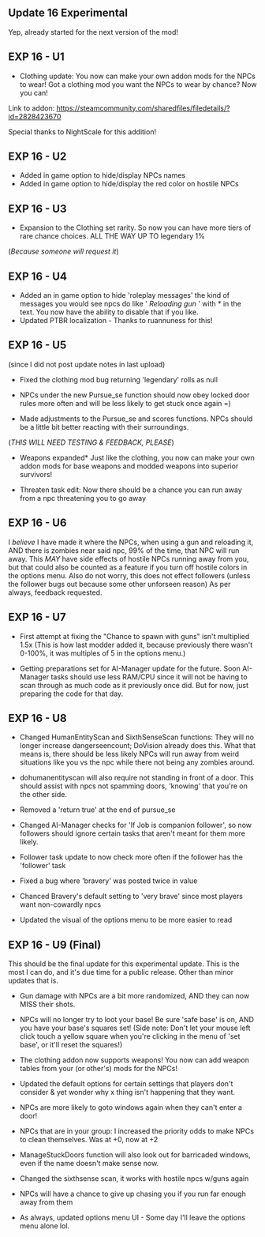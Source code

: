Update 16 Experimental
-
Yep, already started for the next version of the mod!

EXP 16 - U1 
- 
* Clothing update: You now can make your own addon mods for the NPCs to wear! Got a clothing mod you want the NPCs to wear by chance? Now you can! 

Link to addon: https://steamcommunity.com/sharedfiles/filedetails/?id=2828423670


Special thanks to NightScale for this addition! 

EXP 16 - U2
-
* Added in game option to hide/display NPCs names
* Added in game option to hide/display the red color on hostile NPCs


EXP 16 - U3
-
* Expansion to the Clothing set rarity. So now you can have more tiers of rare chance choices.
ALL THE WAY UP TO legendary 1%

(*Because someone will request it*)


EXP 16 - U4
-
* Added an in game option to hide 'roleplay messages' the kind of messages you would see npcs do like ' *Reloading gun* ' with * in the text. You now have the ability to disable that if you like. 
* Updated PTBR localization - Thanks to ruannuness for this!


EXP 16 - U5
-
(since I did not post update notes in last upload)

* Fixed the clothing mod bug returning 'legendary' rolls as null

* NPCs under the new Pursue_se function should now obey locked door rules more often and will be less likely to get stuck once again =)

* Made adjustments to the Pursue_se and scores functions.
NPCs should be a little bit better reacting with their surroundings.

(*THIS WILL NEED TESTING & FEEDBACK, PLEASE*)

* Weapons expanded* Just like the clothing, you now can make your own addon mods for base weapons and modded weapons into superior survivors!

* Threaten task edit: Now there should be a chance you can run away from a npc threatening you to go away


EXP 16 - U6
-
I *believe* I have made it where the NPCs, when using a gun and reloading it, AND there is zombies near said npc, 99% of the time, that NPC will run away.
This *MAY* have side effects of hostile NPCs running away from you, but that could also be counted as a feature if you turn off hostile colors in the options menu. Also do not worry, this does not effect followers (unless the follower bugs out because some other unforseen reason)
As per always, feedback requested.

EXP 16 - U7
-
* First attempt at fixing the "Chance to spawn with guns" isn't multiplied 1.5x (This is how last modder added it, because previously there wasn't 0-100%, it was multiples of 5 in the options menu.)

* Getting preparations set for AI-Manager update for the future. Soon AI-Manager tasks should use less RAM/CPU since it will not be having to scan through as much code as it previously once did. But for now, just preparing the code for that day.


EXP 16 - U8
-
* Changed HumanEntityScan and SixthSenseScan functions: They will no longer increase dangerseencount; DoVision already does this. What that means is, there should be less likely NPCs will run away from weird situations like you vs the npc while there not being any zombies around.

* dohumanentityscan will also require not standing in front of a door. This should assist with npcs not spamming doors, 'knowing' that you're on the other side.

* Removed a 'return true' at the end of pursue_se

* Changed AI-Manager checks for 'If Job is companion follower', so now followers should ignore certain tasks that aren't meant for them more likely.

* Follower task update to now check more often if the follower has the 'follower' task

* Fixed a bug where 'bravery' was posted twice in value
* Chanced Bravery's default setting to 'very brave' since most players want non-cowardly npcs

* Updated the visual of the options menu to be more easier to read

EXP 16 - U9 (Final)
-
This should be the final update for this experimental update. This is the most I can do, and it's due time for a public release. Other than minor updates that is. 

* Gun damage with NPCs are a bit more randomized, AND they can now MISS their shots. 

* NPCs will no longer try to loot your base! Be sure 'safe base' is on, AND you have your base's squares set!
(Side note: Don't let your mouse left click touch a yellow square when you're clicking in the menu of 'set base', or it'll reset the squares!)

* The clothing addon now supports weapons! You now can add weapon tables from your (or other's) mods for the NPCs!

* Updated the default options for certain settings that players don't consider & yet wonder why x thing isn't happening that they want.
* NPCs are more likely to goto windows again when they can't enter a door! 
* NPCs that are in your group: I increased the priority odds to make NPCs to clean themselves. Was at +0, now at +2
* ManageStuckDoors function will also look out for barricaded windows, even if the name doesn't make sense now. 
* Changed the sixthsense scan, it works with hostile npcs w/guns again
* NPCs will have a chance to give up chasing you if you run far enough away from them 



* As always, updated options menu UI - Some day I'll leave the options menu alone lol.

